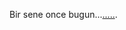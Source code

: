 <html>
	  <title>Selif.nl</title>
	<head>

  <meta http-equiv="refresh" content="5; URL=https://youtu.be/YD-dvj5awec" />
</head>
<body>
  <p>Bir sene once bugun...<a href="https://youtu.be/YD-dvj5awec">.....</a>.</p>
</body>
	
</html>
